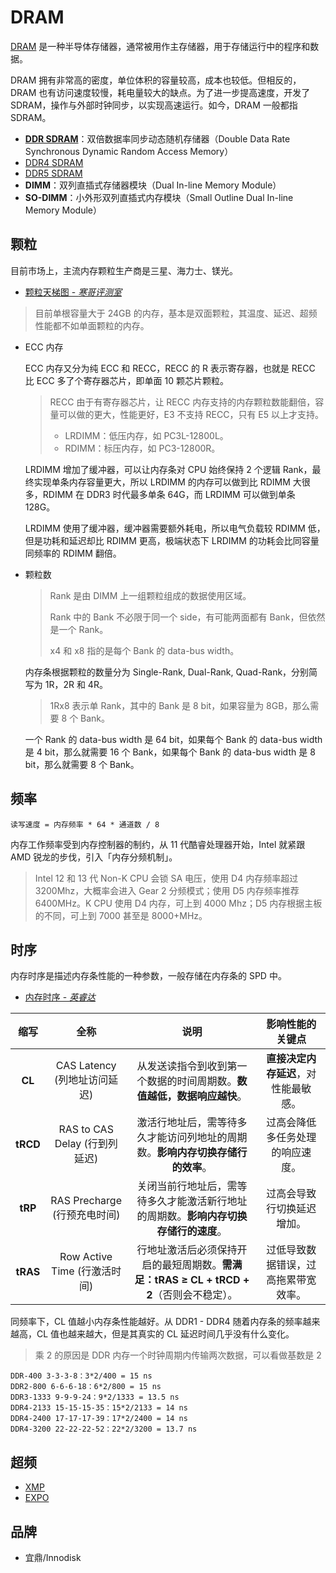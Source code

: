 # DRAM

[DRAM](https://zh.wikipedia.org/wiki/%E5%8A%A8%E6%80%81%E9%9A%8F%E6%9C%BA%E5%AD%98%E5%82%A8%E5%99%A8) 是一种半导体存储器，通常被用作主存储器，用于存储运行中的程序和数据。

DRAM 拥有非常高的密度，单位体积的容量较高，成本也较低。但相反的，DRAM 也有访问速度较慢，耗电量较大的缺点。为了进一步提高速度，开发了 SDRAM，操作与外部时钟同步，以实现高速运行。如今，DRAM 一般都指 SDRAM。

- [**DDR SDRAM**](https://zh.wikipedia.org/wiki/DDR_SDRAM)：双倍数据率同步动态随机存储器（Double Data Rate Synchronous Dynamic Random Access Memory）
- [DDR4 SDRAM](https://zh.wikipedia.org/wiki/DDR4_SDRAM)
- [DDR5 SDRAM](https://zh.wikipedia.org/wiki/DDR5_SDRAM)
- **DIMM**：双列直插式存储器模块（Dual In-line Memory Module）
- **SO-DIMM**：小外形双列直插式内存模块（Small Outline Dual In-line Memory Module）

## 颗粒

目前市场上，主流内存颗粒生产商是三星、海力士、镁光。

- [颗粒天梯图 - *寒哥评测室*](https://www.bilibili.com/video/BV15exPe4E1Q?t=330.8)

> 目前单根容量大于 24GB 的内存，基本是双面颗粒，其温度、延迟、超频性能都不如单面颗粒的内存。

- ECC 内存

  ECC 内存又分为纯 ECC 和 RECC，RECC 的 R 表示寄存器，也就是 RECC 比 ECC 多了个寄存器芯片，即单面 10 颗芯片颗粒。

  > RECC 由于有寄存器芯片，让 RECC 内存支持的内存颗粒数能翻倍，容量可以做的更大，性能更好，E3 不支持 RECC，只有 E5 以上才支持。
  >
  > - LRDIMM：低压内存，如 PC3L-12800L。
  > - RDIMM：标压内存，如 PC3-12800R。

  LRDIMM 增加了缓冲器，可以让内存条对 CPU 始终保持 2 个逻辑 Rank，最终实现单条内存容量更大，所以 LRDIMM 的内存可以做到比 RDIMM 大很多，RDIMM 在 DDR3 时代最多单条 64G，而 LRDIMM 可以做到单条 128G。

  LRDIMM 使用了缓冲器，缓冲器需要额外耗电，所以电气负载较 RDIMM 低，但是功耗和延迟却比 RDIMM 更高，极端状态下 LRDIMM 的功耗会比同容量同频率的 RDIMM 翻倍。

- 颗粒数

  > Rank 是由 DIMM 上一组颗粒组成的数据使用区域。
  >
  > Rank 中的 Bank 不必限于同一个 side，有可能两面都有 Bank，但依然是一个 Rank。
  >
  > x4 和 x8 指的是每个 Bank 的 data-bus width。
  
  内存条根据颗粒的数量分为 Single-Rank, Dual-Rank, Quad-Rank，分别简写为 1R，2R 和 4R。
  
  > 1Rx8 表示单 Rank，其中的 Bank 是 8 bit，如果容量为 8GB，那么需要 8 个 Bank。
  
  一个 Rank 的 data-bus width 是 64 bit，如果每个 Bank 的 data-bus width 是 4 bit，那么就需要 16 个 Bank，如果每个 Bank 的 data-bus width 是 8 bit，那么就需要 8 个 Bank。

## 频率

```
读写速度 = 内存频率 * 64 * 通道数 / 8
```

内存工作频率受到内存控制器的制约，从 11 代酷睿处理器开始，Intel 就紧跟 AMD 锐龙的步伐，引入「内存分频机制」。

> Intel 12 和 13 代 Non-K CPU 会锁 SA 电压，使用 D4 内存频率超过 3200Mhz，大概率会进入 Gear 2 分频模式；使用 D5 内存频率推荐 6400MHz。K CPU 使用 D4 内存，可上到 4000 Mhz；D5 内存根据主板的不同，可上到 7000 甚至是 8000+MHz。

## 时序

内存时序是描述内存条性能的一种参数，一般存储在内存条的 SPD 中。

- [内存时序 - *英睿达*](https://www.crucial.cn/articles/about-memory/what-is-the-memory-timing-sequence)

|   缩写   |             全称              |                             说明                             |           影响性能的关键点           |
| :------: | :---------------------------: | :----------------------------------------------------------: | :----------------------------------: |
|  **CL**  | CAS Latency (列地址访问延迟)  | 从发送读指令到收到第一个数据的时间周期数。**数值越低，数据响应越快**。 | **直接决定内存延迟**，对性能最敏感。 |
| **tRCD** | RAS to CAS Delay (行到列延迟) | 激活行地址后，需等待多久才能访问列地址的周期数。**影响内存切换存储行的效率**。 |   过高会降低多任务处理的响应速度。   |
| **tRP**  | RAS Precharge (行预充电时间)  | 关闭当前行地址后，需等待多久才能激活新行地址的周期数。**影响内存切换存储行的速度**。 |      过高会导致行切换延迟增加。      |
| **tRAS** | Row Active Time (行激活时间)  | 行地址激活后必须保持开启的最短周期数。**需满足：tRAS ≥ CL + tRCD + 2**（否则会不稳定）。 | 过低导致数据错误，过高拖累带宽效率。 |

同频率下，CL 值越小内存条性能越好。从 DDR1 - DDR4 随着内存条的频率越来越高，CL 值也越来越大，但是其真实的 CL 延迟时间几乎没有什么变化。

> 乘 2 的原因是 DDR 内存一个时钟周期内传输两次数据，可以看做基数是 2

```
DDR-400 3-3-3-8：3*2/400 = 15 ns
DDR2-800 6-6-6-18：6*2/800 = 15 ns
DDR3-1333 9-9-9-24：9*2/1333 = 13.5 ns
DDR4-2133 15-15-15-35：15*2/2133 = 14 ns
DDR4-2400 17-17-17-39：17*2/2400 = 14 ns
DDR4-3200 22-22-22-52：22*2/3200 = 13.7 ns
```

## 超频

- [XMP](https://www.intel.cn/content/www/cn/zh/gaming/extreme-memory-profile-xmp.html)
- [EXPO](https://www.amd.com/zh-cn/products/processors/technologies/expo.html)

## 品牌

- 宜鼎/Innodisk

